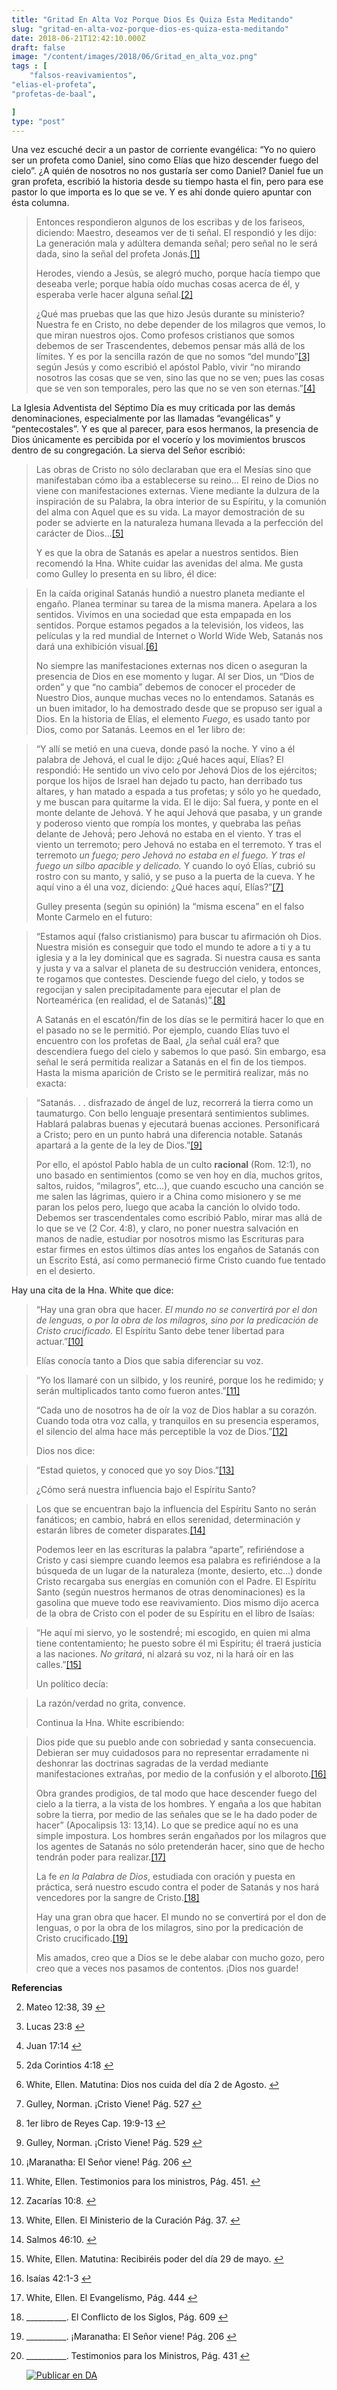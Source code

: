```yaml
---
title: "Gritad En Alta Voz Porque Dios Es Quiza Esta Meditando"
slug: "gritad-en-alta-voz-porque-dios-es-quiza-esta-meditando"
date: 2018-06-21T12:42:10.000Z
draft: false
image: "/content/images/2018/06/Gritad_en_alta_voz.png"
tags : [
    "falsos-reavivamientos",
"elias-el-profeta",
"profetas-de-baal",

]
type: "post"
---
```


   Una vez escuché decir a un pastor de corriente evangélica: “Yo no quiero ser un profeta como Daniel, sino como Elías que hizo descender fuego del cielo”. ¿A quién de nosotros no nos gustaría ser como Daniel? Daniel fue un gran profeta, escribió la historia desde su tiempo hasta el fin, pero para ese pastor lo que importa es lo que se ve. Y es ahí donde quiero apuntar con ésta columna.

 
>  Entonces respondieron algunos de los escribas y de los fariseos, diciendo: Maestro, deseamos ver de ti señal. El respondió y les dijo: La generación mala y adúltera demanda señal; pero señal no le será dada, sino la señal del profeta Jonás.[[1]](#fn1)
> 
>  Herodes, viendo a Jesús, se alegró mucho, porque hacía tiempo que deseaba verle; porque había oído muchas cosas acerca de él, y esperaba verle hacer alguna señal.[[2]](#fn2)
> 
>   ¿Qué mas pruebas que las que hizo Jesús durante su ministerio? Nuestra fe en Cristo, no debe depender de los milagros que vemos, lo que miran nuestros ojos. Como profesos cristianos que somos debemos de ser Trascendentes, debemos pensar más allá de los límites. Y es por la sencilla razón de que no somos “del mundo”[[3]](#fn3) según Jesús y como escribió el apóstol Pablo, vivir “no mirando nosotros las cosas que se ven, sino las que no se ven; pues las cosas que se ven son temporales, pero las que no se ven son eternas.”[[4]](#fn4)

 La Iglesia Adventista del Séptimo Día es muy criticada por las demás denominaciones, especialmente por las llamadas “evangélicas” y “pentecostales”. Y es que al parecer, para esos hermanos, la presencia de Dios únicamente es percibida por el vocerío y los movimientos bruscos dentro de su congregación. La sierva del Señor escribió:

 
>  Las obras de Cristo no sólo declaraban que era el Mesías sino que manifestaban cómo iba a establecerse su reino… El reino de Dios no viene con manifestaciones externas. Viene mediante la dulzura de la inspiración de su Palabra, la obra interior de su Espíritu, y la comunión del alma con Aquel que es su vida. La mayor demostración de su poder se advierte en la naturaleza humana llevada a la perfección del carácter de Dios…[[5]](#fn5)
> 
>   Y es que la obra de Satanás es apelar a nuestros sentidos. Bien recomendó la Hna. White cuidar las avenidas del alma. Me gusta como Gulley lo presenta en su libro, él dice:

 
>  En la caída original Satanás hundió a nuestro planeta mediante el engaño. Planea terminar su tarea de la misma manera. Apelara a los sentidos. Vivimos en una sociedad que esta empapada en los sentidos. Porque estamos pegados a la televisión, los videos, las películas y la red mundial de Internet o World Wide Web, Satanás nos dará una exhibición visual.[[6]](#fn6)
> 
>   No siempre las manifestaciones externas nos dicen o aseguran la presencia de Dios en ese momento y lugar. Al ser Dios, un “Dios de orden” y que “no cambia” debemos de conocer el proceder de Nuestro Dios, aunque muchas veces no lo entendamos. Satanás es un buen imitador, lo ha demostrado desde que se propuso ser igual a Dios. En la historia de Elías, el elemento *Fuego*, es usado tanto por Dios, como por Satanás. Leemos en el 1er libro de:

 
>  “Y allí se metió en una cueva, donde pasó la noche. Y vino a él palabra de Jehová, el cual le dijo: ¿Qué haces aquí, Elías? El respondió́: He sentido un vivo celo por Jehová Dios de los ejércitos; porque los hijos de Israel han dejado tu pacto, han derribado tus altares, y han matado a espada a tus profetas; y sólo yo he quedado, y me buscan para quitarme la vida. El le dijo: Sal fuera, y ponte en el monte delante de Jehová. Y he aquí Jehová que pasaba, y un grande y poderoso viento que rompía los montes, y quebraba las peñas delante de Jehová́; pero Jehová no estaba en el viento. Y tras el viento un terremoto; pero Jehová no estaba en el terremoto. Y tras el terremoto *un fuego; pero Jehová no estaba en el fuego. Y tras el fuego un silbo apacible y delicado.* Y cuando lo oyó Elías, cubrió su rostro con su manto, y salió, y se puso a la puerta de la cueva. Y he aquí vino a él una voz, diciendo: ¿Qué haces aquí, Elías?”[[7]](#fn7)
> 
>   Gulley presenta (según su opinión) la “misma escena” en el falso Monte Carmelo en el futuro:

 
>  “Estamos aquí (falso cristianismo) para buscar tu afirmación oh Dios. Nuestra misión es conseguir que todo el mundo te adore a ti y a tu iglesia y a la ley dominical que es sagrada. Si nuestra causa es santa y justa y va a salvar el planeta de su destrucción venidera, entonces, te rogamos que contestes. Desciende fuego del cielo, y todos se regocijan y salen precipitadamente para ejecutar el plan de Norteamérica (en realidad, el de Satanás)”.[[8]](#fn8)
> 
>   A Satanás en el escatón/fin de los días se le permitirá hacer lo que en el pasado no se le permitió. Por ejemplo, cuando Elías tuvo el encuentro con los profetas de Baal, ¿la señal cuál era? que descendiera fuego del cielo y sabemos lo que pasó. Sin embargo, esa señal le será permitida realizar a Satanás en el fin de los tiempos. Hasta la misma aparición de Cristo se le permitirá realizar, más no exacta:

 
>  “Satanás. . . disfrazado de ángel de luz, recorrerá la tierra como un taumaturgo. Con bello lenguaje presentará sentimientos sublimes. Hablará palabras buenas y ejecutará buenas acciones. Personificará a Cristo; pero en un punto habrá una diferencia notable. Satanás apartará a la gente de la ley de Dios.”[[9]](#fn9)
> 
>   Por ello, el apóstol Pablo habla de un culto **racional** (Rom. 12:1), no uno basado en sentimientos (como se ven hoy en día, muchos gritos, saltos, ruidos, “milagros”, etc…), que cuando escucho una canción se me salen las lágrimas, quiero ir a China como misionero y se me paran los pelos pero, luego que acaba la canción lo olvido todo. Debemos ser trascendentales como escribió Pablo, mirar mas allá de lo que se ve (2 Cor. 4:8), y claro, no poner nuestra salvación en manos de nadie, estudiar por nosotros mismo las Escrituras para estar firmes en estos últimos días antes los engaños de Satanás con un Escrito Está, así como permaneció firme Cristo cuando fue tentado en el desierto.

 Hay una cita de la Hna. White que dice:

 
>  “Hay una gran obra que hacer. *El mundo no se convertirá por el don de lenguas, o por la obra de los milagros, sino por la predicación de Cristo crucificado.* El Espíritu Santo debe tener libertad para actuar.”[[10]](#fn10)
> 
>   Elías conocía tanto a Dios que sabia diferenciar su voz.

 
>  “Yo los llamaré con un silbido, y los reuniré, porque los he redimido; y serán multiplicados tanto como fueron antes.”[[11]](#fn11)
> 
>  “Cada uno de nosotros ha de oír la voz de Dios hablar a su corazón. Cuando toda otra voz calla, y tranquilos en su presencia esperamos, el silencio del alma hace más perceptible la voz de Dios.”[[12]](#fn12)
> 
>   Dios nos dice:

 
>  “Estad quietos, y conoced que yo soy Dios.”[[13]](#fn13)
> 
>   ¿Cómo será nuestra influencia bajo el Espíritu Santo?

 
>  Los que se encuentran bajo la influencia del Espíritu Santo no serán fanáticos; en cambio, habrá en ellos serenidad, determinación y estarán libres de cometer disparates.[[14]](#fn14)
> 
>   Podemos leer en las escrituras la palabra “aparte”, refiriéndose a Cristo y casi siempre cuando leemos esa palabra es refiriéndose a la búsqueda de un lugar de la naturaleza (monte, desierto, etc…) donde Cristo recargaba sus energías en comunión con el Padre. El Espíritu Santo (según nuestros hermanos de otras denominaciones) es la gasolina que mueve todo ese reavivamiento. Dios mismo dijo acerca de la obra de Cristo con el poder de su Espíritu en el libro de Isaías:

 
>  “He aquí mi siervo, yo le sostendré́; mi escogido, en quien mi alma tiene contentamiento; he puesto sobre él mi Espíritu; él traerá justicia a las naciones. *No gritará*, ni alzará su voz, ni la hará oír en las calles.”[[15]](#fn15)
> 
>   Un político decía:

 
>  La razón/verdad no grita, convence.
> 
>   Continua la Hna. White escribiendo:

 
>  Dios pide que su pueblo ande con sobriedad y santa consecuencia. Debieran ser muy cuidadosos para no representar erradamente ni deshonrar las doctrinas sagradas de la verdad mediante manifestaciones extrañas, por medio de la confusión y el alboroto.[[16]](#fn16)
> 
>  Obra grandes prodigios, de tal modo que hace descender fuego del cielo a la tierra, a la vista de los hombres. Y engaña a los que habitan sobre la tierra, por medio de las señales que se le ha dado poder de hacer” (Apocalipsis 13: 13,14). Lo que se predice aquí no es una simple impostura. Los hombres serán engañados por los milagros que los agentes de Satanás no sólo pretenderán hacer, sino que de hecho tendrán poder para realizar.[[17]](#fn17)
> 
>  La fe *en la Palabra de Dios*, estudiada con oración y puesta en práctica, será nuestro escudo contra el poder de Satanás y nos hará vencedores por la sangre de Cristo.[[18]](#fn18)
> 
>  Hay una gran obra que hacer. El mundo no se convertirá por el don de lenguas, o por la obra de los milagros, sino por la predicación de Cristo crucificado.[[19]](#fn19)
> 
>   Mis amados, creo que a Dios se le debe alabar con mucho gozo, pero creo que a veces nos pasamos de contentos. ¡Dios nos guarde!

 **Referencias**

   
 2. Mateo 12:38, 39 [↩︎](#fnref1)

 
 4. Lucas 23:8 [↩︎](#fnref2)

 
 6. Juan 17:14 [↩︎](#fnref3)

 
 8. 2da Corintios 4:18 [↩︎](#fnref4)

 
 10. White, Ellen. Matutina: Dios nos cuida del día 2 de Agosto. [↩︎](#fnref5)

 
 12. Gulley, Norman. ¡Cristo Viene! Pág. 527 [↩︎](#fnref6)

 
 14. 1er libro de Reyes Cap. 19:9-13 [↩︎](#fnref7)

 
 16. Gulley, Norman. ¡Cristo Viene! Pág. 529 [↩︎](#fnref8)

 
 18. ¡Maranatha: El Señor viene! Pág. 206 [↩︎](#fnref9)

 
 20. White, Ellen. Testimonios para los ministros, Pág. 451. [↩︎](#fnref10)

 
 22. Zacarías 10:8. [↩︎](#fnref11)

 
 24. White, Ellen. El Ministerio de la Curación Pág. 37. [↩︎](#fnref12)

 
 26. Salmos 46:10. [↩︎](#fnref13)

 
 28. White, Ellen. Matutina: Recibiréis poder del día 29 de mayo. [↩︎](#fnref14)

 
 30. Isaías 42:1-3 [↩︎](#fnref15)

 
 32. White, Ellen. El Evangelismo, Pág. 444 [↩︎](#fnref16)

 
 34. \_\_\_\_\_\_\_\_\_\_. El Conflicto de los Siglos, Pág. 609 [↩︎](#fnref17)

 
 36. \_\_\_\_\_\_\_\_\_\_. ¡Maranatha: El Señor viene! Pág. 206 [↩︎](#fnref18)

 
 38. \_\_\_\_\_\_\_\_\_\_. Testimonios para los Ministros, Pág. 431 [↩︎](#fnref19)

 
 
     [![Publicar en DA](/content/images/2020/06/Publicar_DA.png)](/quieres-publicar-en-da/) 